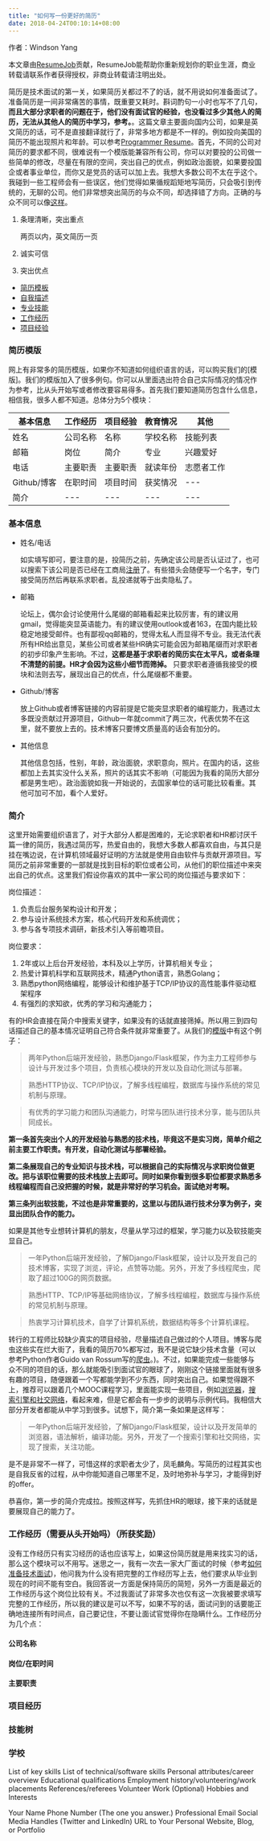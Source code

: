 ```yaml
---
title: "如何写一份更好的简历"
date: 2018-04-24T00:10:14+08:00
---
```


作者：Windson Yang

本文章由[ResumeJob](https://resumejob.github.io/)贡献，ResumeJob能帮助你重新规划你的职业生涯，商业转载请联系作者获得授权，非商业转载请注明出处。

简历是技术面试的第一关，如果简历关都过不了的话，就不用说如何准备面试了。准备简历是一间非常痛苦的事情，既重要又耗时。斟词酌句一小时也写不了几句，**而且大部分求职者的问题在于，他们没有面试官的经验，也没看过多少其他人的简历，无法从其他人的简历中学习，参考。**。这篇文章主要面向国内公司，如果是英文简历的话，可不是直接翻译就行了，非常多地方都是不一样的。例如投向美国的简历不能出现照片和年龄。可以参考[Programmer Resume](https://zety.com/blog/programmer-resume-example)。首先，不同的公司对简历的要求都不同，很难说有一个模版能兼容所有公司，你可以对要投的公司做一些简单的修改，尽量在有限的空间，突出自己的优点，例如政治面貌，如果要投国企或者事业单位，而你又是党员的话可以加上去。我想大多数公司不太在乎这个。我碰到一些工程师会有一些误区，他们觉得如果循规蹈矩地写简历，只会吸引到传统的，无聊的公司。他们非常想突出简历的与众不同，却选择错了方向。正确的与众不同可以像[这样](http://www.businessinsider.com/11-creative-resumes-that-have-gone-viral-2013-2)。

1. 条理清晰，突出重点

    两页以内，英文简历一页

2. 诚实可信

3. 突出优点

- [简历模板](#简历模版)
- [自我描述](#自我描述)
- [专业技能](#专业技能)
- [工作经历](#工作经历)
- [项目经验](#项目经验)

### 简历模版
网上有非常多的简历模版，如果你不知道如何组织语言的话，可以购买我们的[模版]。我们的模版加入了很多例句。你可以从里面选出符合自己实际情况的情况作为参考，比从头开始写或者修改要容易得多。首先我们要知道简历包含什么信息，相信我，很多人都不知道。总体分为5个模块：

| 基本信息 | 工作经历  | 项目经验  | 教育情况 | 其他     |
| -------- |---------  | --------- | -------- | -------- |
| 姓名     | 公司名称  | 名称      | 学校名称 | 技能列表 |
| 邮箱     | 岗位      | 简介      | 专业     | 兴趣爱好 |
| 电话     | 主要职责  | 主要职责  | 就读年份 | 志愿者工作 | 
| Github/博客 | 在职时间 | 项目时间| 获奖情况 | ---      |
| 简介 | --- | --- | ---| --- |



### 基本信息
- 姓名/电话

    如实填写即可，要注意的是，投简历之前，先确定该公司是否认证过了，也可以搜索下该公司是否已经在工商局[注册](http://www.gsxt.gov.cn/)了。有些猎头会随便写一个名字，专门接受简历然后再联系求职者。乱投递就等于出卖隐私了。

- 邮箱

    论坛上，偶尔会讨论使用什么尾缀的邮箱看起来比较厉害，有的建议用gmail，觉得能突显英语能力。有的建议使用outlook或者163，在国内能比较稳定地接受邮件。也有鄙视qq邮箱的，觉得太私人而显得不专业。我无法代表所有HR给出意见，某些公司或者某些HR确实可能会因为邮箱尾缀而对求职者的初步印象产生影响。不过，**这都是基于求职者的简历实在太平凡，或者条理不清楚的前提。HR才会因为这些小细节而筛掉。** 只要求职者遵循我接受的模块和法则去写，展现出自己的优点，什么尾缀都不重要。

- Github/博客

    放上Github或者博客链接的内容前提是它能突显求职者的编程能力，我遇过太多既没贡献过开源项目，Github一年就commit了两三次，代表优势不在这里，就不要放上去的。技术博客只要博文质量高的话会有加分的。

- 其他信息

    其他信息包括，性别，年龄，政治面貌，求职意向，照片。在国内的话，这些都加上去其实没什么关系，照片的话其实不影响（可能因为我看的简历大部分都是男生吧）。政治面貌如我一开始说的，去国家单位的话可能比较看重。其他可加可不加，看个人爱好。

### 简介
这里开始需要组织语言了，对于大部分人都是困难的，无论求职者和HR都讨厌千篇一律的简历，我遇过简历写，热爱自由的，我想大多数人都喜欢自由，与其只是挂在嘴边说，在计算机领域最好证明的方法就是使用自由软件与贡献开源项目。写简历之前非常重要的一部就是找到目标的职位或者公司，从他们的职位描述中来突出自己的优点。这里我们假设你喜欢的其中一家公司的岗位描述与要求如下：

岗位描述：
1. 负责后台服务架构设计和开发；
2. 参与设计系统技术方案，核心代码开发和系统调优；
3. 参与各专项技术调研，新技术引入等前瞻项目。

岗位要求：
1. 2年或以上后台开发经验，本科及以上学历，计算机相关专业；
2. 热爱计算机科学和互联网技术，精通Python语言，熟悉Golang；
3. 熟悉python网络编程，能够设计和维护基于TCP/IP协议的高性能事件驱动框架程序
4. 有强烈的求知欲，优秀的学习和沟通能力；

有的HR会直接在简介中搜索关键字，如果没有的话就直接筛掉。所以用三到四句话描述自己的基本情况证明自己符合条件就非常重要了。从我们的[模版]()中有这个例子：

> 两年Python后端开发经验，熟悉Django/Flask框架，作为主力工程师参与设计与开发过多个项目，负责核心模块的开发以及自动化测试与部署。

> 熟悉HTTP协议、TCP/IP协议，了解多线程编程，数据库与操作系统的常见机制与原理。

> 有优秀的学习能力和团队沟通能力，时常与团队进行技术分享，能与团队共同成长。

**第一条首先突出个人的开发经验与熟悉的技术栈，毕竟这不是实习岗，简单介绍之前主要工作职责。有开发，自动化测试与部署经验。**

**第二条展现自己的专业知识与技术栈，可以根据自己的实际情况与求职岗位做更改。把与该职位需要的技术栈放上去即可。同时如果你看到很多职位都要求熟悉多线程编程而自己没把握的时候，就是非常好的学习机会。面试绝对考啊。**

**第三条列出软技能，不过也是非常重要的，这里以与团队进行技术分享为例子，突显出团队合作的能力。**

如果是其他专业想转计算机的朋友，尽量从学习过的框架，学习能力以及软技能突显自己。

> 一年Python后端开发经验，了解Django/Flask框架，设计以及开发自己的技术博客，实现了浏览，评论，点赞等功能。另外，开发了多线程爬虫，爬取了超过100G的网页数据。

> 熟悉HTTP、TCP/IP等基础网络协议，了解多线程编程，数据库与操作系统的常见机制与原理。

> 热衷学习计算机技术，自学了计算机系统，数据结构等多个计算机课程。

转行的工程师比较缺少真实的项目经验，尽量描述自己做过的个人项目。博客与爬虫这些实在烂大街了，我看的简历70%都写过，我不是说它缺少技术含量（可以参考Python作者Guido van Rossum写的[爬虫](http://www.aosabook.org/en/500L/a-web-crawler-with-asyncio-coroutines.html)。)。不过，如果能完成一些能够与众不同的项目的话，那么就能吸引到面试官的眼球了，刚刚这个链接里面就有很多有趣的项目，随便跟着一个写都能学到不少东西，同时突出自己。如果觉得跟不上，推荐可以跟着几个MOOC课程学习，里面能实现一些项目，例如[浏览器](https://cn.udacity.com/course/programming-languages--cs262)，[搜索引擎和社交网络](https://cn.udacity.com/course/intro-to-computer-science--cs101)，看起来难，但是它都会有一步步的说明与示例代码。我相信大部分开发者都能从中学习到很多。试想下，简介第一条如果是这样写：

> 一年Python后端开发经验，了解Django/Flask框架，设计以及开发简单的浏览器，语法解析，编译功能。另外，开发了一个搜索引擎和社交网络，实现了搜索，关注功能。

是不是非常不一样了，可惜这样的求职者太少了，凤毛麟角。写简历的过程其实也是自我反省的过程，从中你能知道自己哪里不足，及时地弥补与学习，才能得到好的offer。

恭喜你，第一步的简介完成拉。按照这样写，先抓住HR的眼球，接下来的话就是要展现自己的能力了。

### 工作经历（需要从头开始吗）（所获奖励）
没有工作经历只有实习经历的话也应该写上，如果这份简历就是用来找实习的话，那么这个模块可以不用写。迷思之一，我有一次去一家大厂面试的时候（参考[如何准备技术面试]())，他问我为什么没有把完整的工作经历写上去，他们要求从毕业到现在的时间不能有空白。我回答说一方面是保持简历的简短，另外一方面是最近的工作经历与这个岗位比较有关。不过我面试了非常多次也仅有这一次我被要求填写完整的工作经历，所以我的建议是可以不写，如果不写的话，面试问到的话要能正确地连接所有时间点，自己要记住，不要让面试官觉得你在隐瞒什么。工作经历分为几个点：

#### 公司名称

#### 岗位/在职时间

#### 主要职责



### 项目经历
### 技能树
### 学校

List of key skills 
List of technical/software skills
Personal attributes/career overview
Educational qualifications
Employment history/volunteering/work placements 
References/referees
Volunteer Work (Optional)
Hobbies and Interests

Your Name
Phone Number (The one you answer.)
Professional Email
Social Media Handles (Twitter and LinkedIn)
URL to Your Personal Website, Blog, or Portfolio
